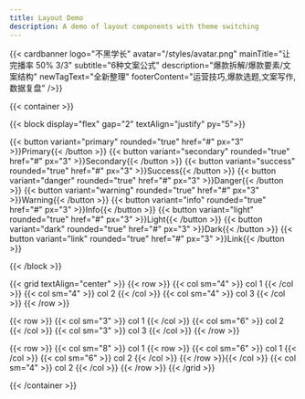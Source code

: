 ```yaml
---
title: Layout Demo
description: A demo of layout components with theme switching
---
```


{{< cardbanner
logo="不黑学长"
avatar="/styles/avatar.png"
mainTitle="让完播率 50% 3/3"
subtitle="6种文案公式"
description="爆款拆解/爆款要素/文案结构"
newTagText="全新整理"
footerContent="运营技巧,爆款选题,文案写作,数据复盘"
/>}}

{{< container >}}

{{< block display="flex" gap="2" textAlign="justify" py="5">}}

{{< button variant="primary" rounded="true" href="#" px="3" >}}Primary{{< /button >}} 
{{< button variant="secondary" rounded="true" href="#" px="3" >}}Secondary{{< /button >}} 
{{< button variant="success" rounded="true" href="#" px="3" >}}Success{{< /button >}} 
{{< button variant="danger" rounded="true" href="#" px="3" >}}Danger{{< /button >}}
{{< button variant="warning" rounded="true" href="#" px="3" >}}Warning{{< /button >}}
{{< button variant="info" rounded="true" href="#" px="3" >}}Info{{< /button >}}
{{< button variant="light" rounded="true" href="#" px="3" >}}Light{{< /button >}}
{{< button variant="dark" rounded="true" href="#" px="3" >}}Dark{{< /button >}}
{{< button variant="link" rounded="true" href="#" px="3" >}}Link{{< /button >}}

{{< /block >}}

{{< grid textAlign="center" >}}
{{< row >}}
{{< col sm="4" >}} col 1 {{< /col >}}
{{< col sm="4" >}} col 2 {{< /col >}}
{{< col sm="4" >}} col 3 {{< /col >}}
{{< /row >}}

{{< row >}}
{{< col sm="3" >}} col 1 {{< /col >}}
{{< col sm="6" >}} col 2 {{< /col >}}
{{< col sm="3" >}} col 3 {{< /col >}}
{{< /row >}}

{{< row >}}
{{< col sm="8" >}}
col 1
{{< row >}}
{{< col sm="6" >}} col 1 {{< /col >}}
{{< col sm="6" >}} col 2 {{< /col >}}
{{< /row >}}{{< /col >}}
{{< col sm="4" >}} col 2 {{< /col >}}
{{< /row >}}
{{< /grid >}}


{{< /container >}}